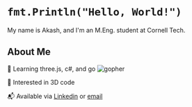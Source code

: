 # ```fmt.Println("Hello, World!")``` 
My name is Akash, and I'm an M.Eng. student at Cornell Tech.
## About Me            

🔭 Learning three.js, c#, and go ![gopher](https://raw.githubusercontent.com/egonelbre/gophers/master/animation/2bit-sprite/run.gif)

🌱 Interested in 3D code

📬 Available via [Linkedin](https://www.linkedin.com/in/abasu924/) or [email](mailto:abasu924@gmail.com) 
